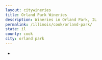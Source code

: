 ```yaml
---
layout: citywineries
title: Orland Park Wineries
description: Wineries in Orland Park, IL
permalink: /illinois/cook/orland-park/
state: il
county: cook
city: orland park
---
```

-
